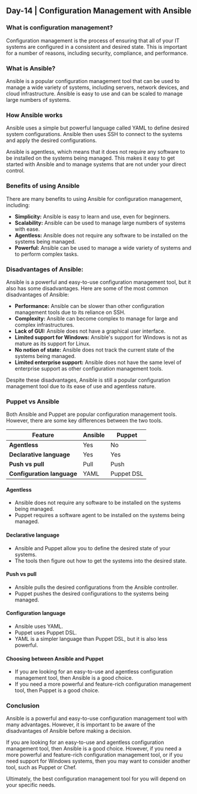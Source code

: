 ## Day-14 | Configuration Management with Ansible

### **What is configuration management?**

Configuration management is the process of ensuring that all of your IT systems are configured in a consistent and desired state. This is important for a number of reasons, including security, compliance, and performance.

### **What is Ansible?**

Ansible is a popular configuration management tool that can be used to manage a wide variety of systems, including servers, network devices, and cloud infrastructure. Ansible is easy to use and can be scaled to manage large numbers of systems.

### **How Ansible works**

Ansible uses a simple but powerful language called YAML to define desired system configurations. Ansible then uses SSH to connect to the systems and apply the desired configurations.

Ansible is agentless, which means that it does not require any software to be installed on the systems being managed. This makes it easy to get started with Ansible and to manage systems that are not under your direct control.

### **Benefits of using Ansible**

There are many benefits to using Ansible for configuration management, including:

* **Simplicity:** Ansible is easy to learn and use, even for beginners.
* **Scalability:** Ansible can be used to manage large numbers of systems with ease.
* **Agentless:** Ansible does not require any software to be installed on the systems being managed.
* **Powerful:** Ansible can be used to manage a wide variety of systems and to perform complex tasks.

### **Disadvantages of Ansible:**

Ansible is a powerful and easy-to-use configuration management tool, but it also has some disadvantages. Here are some of the most common disadvantages of Ansible:

* **Performance:** Ansible can be slower than other configuration management tools due to its reliance on SSH.
* **Complexity:** Ansible can become complex to manage for large and complex infrastructures.
* **Lack of GUI:** Ansible does not have a graphical user interface.
* **Limited support for Windows:** Ansible's support for Windows is not as mature as its support for Linux.
* **No notion of state:** Ansible does not track the current state of the systems being managed.
* **Limited enterprise support:** Ansible does not have the same level of enterprise support as other configuration management tools.

Despite these disadvantages, Ansible is still a popular configuration management tool due to its ease of use and agentless nature.

### **Puppet vs Ansible**

Both Ansible and Puppet are popular configuration management tools. However, there are some key differences between the two tools.

| Feature | Ansible | Puppet |
|---|---|---|
| **Agentless** | Yes | No |
| **Declarative language** | Yes | Yes |
| **Push vs pull** | Pull | Push |
| **Configuration language** | YAML | Puppet DSL |

#### **Agentless**
* Ansible does not require any software to be installed on the systems being managed.
* Puppet requires a software agent to be installed on the systems being managed.

#### **Declarative language**
* Ansible and Puppet allow you to define the desired state of your systems.
* The tools then figure out how to get the systems into the desired state.

#### **Push vs pull**
* Ansible pulls the desired configurations from the Ansible controller.
* Puppet pushes the desired configurations to the systems being managed.

#### **Configuration language**
* Ansible uses YAML.
* Puppet uses Puppet DSL.
* YAML is a simpler language than Puppet DSL, but it is also less powerful.

#### **Choosing between Ansible and Puppet**
* If you are looking for an easy-to-use and agentless configuration management tool, then Ansible is a good choice.
* If you need a more powerful and feature-rich configuration management tool, then Puppet is a good choice.

### **Conclusion**

Ansible is a powerful and easy-to-use configuration management tool with many advantages. However, it is important to be aware of the disadvantages of Ansible before making a decision.

If you are looking for an easy-to-use and agentless configuration management tool, then Ansible is a good choice. However, if you need a more powerful and feature-rich configuration management tool, or if you need support for Windows systems, then you may want to consider another tool, such as Puppet or Chef.

Ultimately, the best configuration management tool for you will depend on your specific needs.
